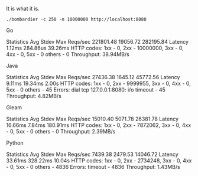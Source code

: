 It is what it is.

`./bombardier -c 250 -n 10000000 http://localhost:8080`


Go

Statistics        Avg      Stdev        Max
  Reqs/sec    221801.48   19056.72  282195.84
  Latency        1.12ms   284.86us    39.26ms
  HTTP codes:
    1xx - 0, 2xx - 10000000, 3xx - 0, 4xx - 0, 5xx - 0
    others - 0
  Throughput:    38.94MB/s

Java

  Statistics        Avg      Stdev        Max
  Reqs/sec     27436.38    1645.12   45772.56
  Latency        9.11ms    19.34ms      2.00s
  HTTP codes:
    1xx - 0, 2xx - 9999955, 3xx - 0, 4xx - 0, 5xx - 0
    others - 45
  Errors:
    dial tcp 127.0.0.1:8080: i/o timeout - 45
  Throughput:     4.82MB/s


Gleam

  Statistics        Avg      Stdev        Max
  Reqs/sec     15010.40    5071.78   26381.78
  Latency       16.66ms     7.84ms   180.91ms
  HTTP codes:
    1xx - 0, 2xx - 7872062, 3xx - 0, 4xx - 0, 5xx - 0
    others - 0
  Throughput:     2.39MB/s


Python

  Statistics        Avg      Stdev        Max
  Reqs/sec      7439.38    2479.53   14046.72
  Latency       33.61ms   328.22ms     10.04s
  HTTP codes:
    1xx - 0, 2xx - 2734248, 3xx - 0, 4xx - 0, 5xx - 0
    others - 4836
  Errors:
       timeout - 4836
  Throughput:     1.43MB/s
